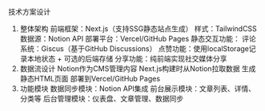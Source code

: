 技术方案设计
1. 整体架构
前端框架：Next.js（支持SSG静态站点生成）
样式：TailwindCSS
数据源：Notion API
部署平台：Vercel/GitHub Pages
静态交互功能：
评论系统：Giscus（基于GitHub Discussions）
点赞功能：使用localStorage记录本地状态 + 可选的后端存储
分享功能：纯前端实现社交媒体分享
2. 数据流设计
Notion作为CMS管理内容
Next.js构建时从Notion拉取数据
生成静态HTML页面
部署到Vercel/GitHub Pages
3. 功能模块
数据同步模块：Notion API集成
前台展示模块：文章列表、详情、分类等
后台管理模块：仪表盘、文章管理、数据同步